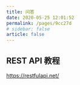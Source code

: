 ```yaml
---
title: 问答
date: 2020-05-25 12:01:52
permalink: /pages/9cc27d
# sidebar: false
article: false
---
```


## REST API 教程
https://restfulapi.net/
